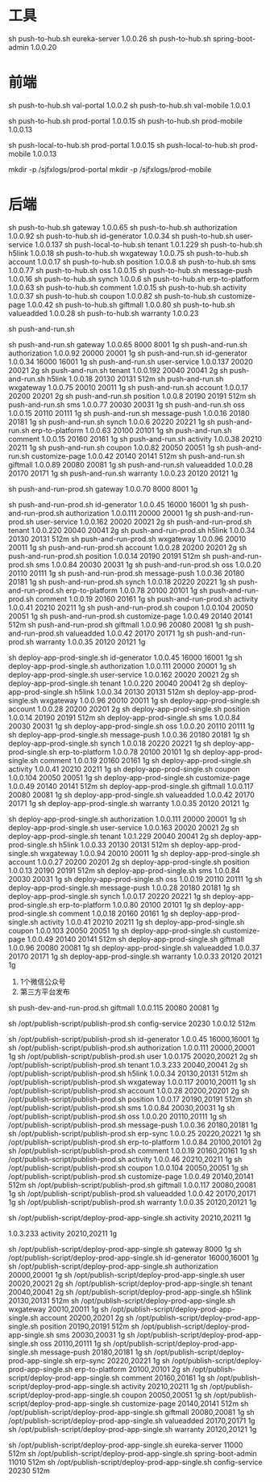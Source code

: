 # 工具
sh push-to-hub.sh eureka-server 1.0.0.26
sh push-to-hub.sh spring-boot-admin 1.0.0.20

# 前端

sh push-to-hub.sh val-portal 1.0.0.2
sh push-to-hub.sh val-mobile 1.0.0.1

sh push-to-hub.sh prod-portal 1.0.0.15
sh push-to-hub.sh prod-mobile 1.0.0.13

sh push-local-to-hub.sh prod-portal 1.0.0.15
sh push-local-to-hub.sh prod-mobile 1.0.0.13

mkdir -p /sjfxlogs/prod-portal
mkdir -p /sjfxlogs/prod-mobile

# 后端
sh push-to-hub.sh gateway 1.0.0.65
sh push-to-hub.sh authorization 1.0.0.92
sh push-to-hub.sh id-generator 1.0.0.34
sh push-to-hub.sh user-service 1.0.0.137
sh push-local-to-hub.sh tenant 1.0.1.229
sh push-to-hub.sh h5link 1.0.0.18
sh push-to-hub.sh wxgateway 1.0.0.75
sh push-to-hub.sh account 1.0.0.17
sh push-to-hub.sh position 1.0.0.8
sh push-to-hub.sh sms 1.0.0.77
sh push-to-hub.sh oss 1.0.0.15
sh push-to-hub.sh message-push 1.0.0.16
sh push-to-hub.sh synch 1.0.0.6
sh push-to-hub.sh erp-to-platform 1.0.0.63
sh push-to-hub.sh comment 1.0.0.15
sh push-to-hub.sh activity 1.0.0.37
sh push-to-hub.sh coupon 1.0.0.82
sh push-to-hub.sh customize-page 1.0.0.42
sh push-to-hub.sh giftmall 1.0.0.80
sh push-to-hub.sh valueadded 1.0.0.28
sh push-to-hub.sh warranty 1.0.0.23

sh push-and-run.sh

sh push-and-run.sh gateway 1.0.0.65 8000 8001 1g
sh push-and-run.sh authorization 1.0.0.92 20000 20001 1g
sh push-and-run.sh id-generator 1.0.0.34 16000 16001 1g
sh push-and-run.sh user-service 1.0.0.137 20020 20021 2g
sh push-and-run.sh tenant 1.0.0.192 20040 20041 2g
sh push-and-run.sh h5link 1.0.0.18 20130 20131 512m
sh push-and-run.sh wxgateway 1.0.0.75 20010 20011 1g
sh push-and-run.sh account 1.0.0.17 20200 20201 2g
sh push-and-run.sh position 1.0.0.8 20190 20191 512m
sh push-and-run.sh sms 1.0.0.77 20030 20031 1g
sh push-and-run.sh oss 1.0.0.15 20110 20111 1g
sh push-and-run.sh message-push 1.0.0.16 20180 20181 1g
sh push-and-run.sh synch 1.0.0.6 20220 20221 1g
sh push-and-run.sh erp-to-platform 1.0.0.63 20100 20101 1g
sh push-and-run.sh comment 1.0.0.15 20160 20161 1g
sh push-and-run.sh activity 1.0.0.38 20210 20211 1g
sh push-and-run.sh coupon 1.0.0.82 20050 20051 1g
sh push-and-run.sh customize-page 1.0.0.42 20140 20141 512m
sh push-and-run.sh giftmall 1.0.0.89 20080 20081 1g
sh push-and-run.sh valueadded 1.0.0.28 20170 20171 1g
sh push-and-run.sh warranty 1.0.0.23 20120 20121 1g

sh push-and-run-prod.sh gateway 1.0.0.70 8000 8001 1g

sh push-and-run-prod.sh id-generator 1.0.0.45 16000 16001 1g
sh push-and-run-prod.sh authorization 1.0.0.111 20000 20001 1g
sh push-and-run-prod.sh user-service 1.0.0.162 20020 20021 2g
sh push-and-run-prod.sh tenant 1.0.0.220 20040 20041 2g
sh push-and-run-prod.sh h5link 1.0.0.34 20130 20131 512m
sh push-and-run-prod.sh wxgateway 1.0.0.96 20010 20011 1g
sh push-and-run-prod.sh account 1.0.0.28 20200 20201 2g
sh push-and-run-prod.sh position 1.0.0.14 20190 20191 512m
sh push-and-run-prod.sh sms 1.0.0.84 20030 20031 1g
sh push-and-run-prod.sh oss 1.0.0.20 20110 20111 1g
sh push-and-run-prod.sh message-push 1.0.0.36 20180 20181 1g
sh push-and-run-prod.sh synch 1.0.0.18 20220 20221 1g
sh push-and-run-prod.sh erp-to-platform 1.0.0.78 20100 20101 1g
sh push-and-run-prod.sh comment 1.0.0.19 20160 20161 1g
sh push-and-run-prod.sh activity 1.0.0.41 20210 20211 1g
sh push-and-run-prod.sh coupon 1.0.0.104 20050 20051 1g
sh push-and-run-prod.sh customize-page 1.0.0.49 20140 20141 512m
sh push-and-run-prod.sh giftmall 1.0.0.96 20080 20081 1g
sh push-and-run-prod.sh valueadded 1.0.0.42 20170 20171 1g
sh push-and-run-prod.sh warranty 1.0.0.35 20120 20121 1g


sh deploy-app-prod-single.sh id-generator 1.0.0.45 16000 16001 1g
sh deploy-app-prod-single.sh authorization 1.0.0.111 20000 20001 1g
sh deploy-app-prod-single.sh user-service 1.0.0.162 20020 20021 2g
sh deploy-app-prod-single.sh tenant 1.0.0.220 20040 20041 2g
sh deploy-app-prod-single.sh h5link 1.0.0.34 20130 20131 512m
sh deploy-app-prod-single.sh wxgateway 1.0.0.96 20010 20011 1g
sh deploy-app-prod-single.sh account 1.0.0.28 20200 20201 2g
sh deploy-app-prod-single.sh position 1.0.0.14 20190 20191 512m
sh deploy-app-prod-single.sh sms 1.0.0.84 20030 20031 1g
sh deploy-app-prod-single.sh oss 1.0.0.20 20110 20111 1g
sh deploy-app-prod-single.sh message-push 1.0.0.36 20180 20181 1g
sh deploy-app-prod-single.sh synch 1.0.0.18 20220 20221 1g
sh deploy-app-prod-single.sh erp-to-platform 1.0.0.78 20100 20101 1g
sh deploy-app-prod-single.sh comment 1.0.0.19 20160 20161 1g
sh deploy-app-prod-single.sh activity 1.0.0.41 20210 20211 1g
sh deploy-app-prod-single.sh coupon 1.0.0.104 20050 20051 1g
sh deploy-app-prod-single.sh customize-page 1.0.0.49 20140 20141 512m
sh deploy-app-prod-single.sh giftmall 1.0.0.117 20080 20081 1g
sh deploy-app-prod-single.sh valueadded 1.0.0.42 20170 20171 1g
sh deploy-app-prod-single.sh warranty 1.0.0.35 20120 20121 1g


sh deploy-app-prod-single.sh authorization 1.0.0.111 20000 20001 1g
sh deploy-app-prod-single.sh user-service 1.0.0.163 20020 20021 2g
sh deploy-app-prod-single.sh tenant 1.0.1.229 20040 20041 2g
sh deploy-app-prod-single.sh h5link 1.0.0.33 20130 20131 512m
sh deploy-app-prod-single.sh wxgateway 1.0.0.94 20010 20011 1g
sh deploy-app-prod-single.sh account 1.0.0.27 20200 20201 2g
sh deploy-app-prod-single.sh position 1.0.0.13 20190 20191 512m
sh deploy-app-prod-single.sh sms 1.0.0.84 20030 20031 1g
sh deploy-app-prod-single.sh oss 1.0.0.19 20110 20111 1g
sh deploy-app-prod-single.sh message-push 1.0.0.28 20180 20181 1g
sh deploy-app-prod-single.sh synch 1.0.0.17 20220 20221 1g
sh deploy-app-prod-single.sh erp-to-platform 1.0.0.80 20100 20101 1g
sh deploy-app-prod-single.sh comment 1.0.0.18 20160 20161 1g
sh deploy-app-prod-single.sh activity 1.0.0.41 20210 20211 1g
sh deploy-app-prod-single.sh coupon 1.0.0.103 20050 20051 1g
sh deploy-app-prod-single.sh customize-page 1.0.0.49 20140 20141 512m
sh deploy-app-prod-single.sh giftmall 1.0.0.96 20080 20081 1g
sh deploy-app-prod-single.sh valueadded 1.0.0.37 20170 20171 1g
sh deploy-app-prod-single.sh warranty 1.0.0.33 20120 20121 1g

1. 1个微信公众号
2. 第三方平台发布

sh push-dev-and-run-prod.sh giftmall 1.0.0.115 20080 20081 1g


sh /opt/publish-script/publish-prod.sh config-service 20230 1.0.0.12 512m


sh /opt/publish-script/publish-prod.sh id-generator 1.0.0.45 16000,16001 1g
sh /opt/publish-script/publish-prod.sh authorization 1.0.0.111 20000,20001 1g
sh /opt/publish-script/publish-prod.sh user 1.0.0.175 20020,20021 2g
sh /opt/publish-script/publish-prod.sh tenant 1.0.3.233 20040,20041 2g
sh /opt/publish-script/publish-prod.sh h5link 1.0.0.34 20130,20131 512m
sh /opt/publish-script/publish-prod.sh wxgateway 1.0.0.117 20010,20011 1g
sh /opt/publish-script/publish-prod.sh account 1.0.0.28 20200,20201 2g
sh /opt/publish-script/publish-prod.sh position 1.0.0.17 20190,20191 512m
sh /opt/publish-script/publish-prod.sh sms 1.0.0.84 20030,20031 1g
sh /opt/publish-script/publish-prod.sh oss 1.0.0.20 20110,20111 1g
sh /opt/publish-script/publish-prod.sh message-push 1.0.0.36 20180,20181 1g
sh /opt/publish-script/publish-prod.sh erp-sync 1.0.0.25 20220,20221 1g
sh /opt/publish-script/publish-prod.sh erp-to-platform 1.0.0.84 20100,20101 2g
sh /opt/publish-script/publish-prod.sh comment 1.0.0.19 20160,20161 1g
sh /opt/publish-script/publish-prod.sh activity 1.0.0.46 20210,20211 1g
sh /opt/publish-script/publish-prod.sh coupon 1.0.0.104 20050,20051 1g
sh /opt/publish-script/publish-prod.sh customize-page 1.0.0.49 20140,20141 512m
sh /opt/publish-script/publish-prod.sh giftmall 1.0.0.117 20080,20081 1g
sh /opt/publish-script/publish-prod.sh valueadded 1.0.0.42 20170,20171 1g
sh /opt/publish-script/publish-prod.sh warranty 1.0.0.35 20120,20121 1g


sh /opt/publish-script/deploy-prod-app-single.sh activity 20210,20211 1g

1.0.3.233
 activity 20210,20211 1g

sh /opt/publish-script/deploy-prod-app-single.sh gateway 8000 1g
sh /opt/publish-script/deploy-prod-app-single.sh id-generator 16000,16001 1g
sh /opt/publish-script/deploy-prod-app-single.sh authorization 20000,20001 1g
sh /opt/publish-script/deploy-prod-app-single.sh user 20020,20021 2g
sh /opt/publish-script/deploy-prod-app-single.sh tenant 20040,20041 2g
sh /opt/publish-script/deploy-prod-app-single.sh h5link 20130,20131 512m
sh /opt/publish-script/deploy-prod-app-single.sh wxgateway 20010,20011 1g
sh /opt/publish-script/deploy-prod-app-single.sh account 20200,20201 2g
sh /opt/publish-script/deploy-prod-app-single.sh position 20190,20191 512m
sh /opt/publish-script/deploy-prod-app-single.sh sms 20030,20031 1g
sh /opt/publish-script/deploy-prod-app-single.sh oss 20110,20111 1g
sh /opt/publish-script/deploy-prod-app-single.sh message-push 20180,20181 1g
sh /opt/publish-script/deploy-prod-app-single.sh erp-sync 20220,20221 1g
sh /opt/publish-script/deploy-prod-app-single.sh erp-to-platform 20100,20101 2g
sh /opt/publish-script/deploy-prod-app-single.sh comment 20160,20161 1g
sh /opt/publish-script/deploy-prod-app-single.sh activity 20210,20211 1g
sh /opt/publish-script/deploy-prod-app-single.sh coupon 20050,20051 1g
sh /opt/publish-script/deploy-prod-app-single.sh customize-page 20140,20141 512m
sh /opt/publish-script/deploy-prod-app-single.sh giftmall 20080,20081 1g
sh /opt/publish-script/deploy-prod-app-single.sh valueadded 20170,20171 1g
sh /opt/publish-script/deploy-prod-app-single.sh warranty 20120,20121 1g


sh /opt/publish-script/deploy-prod-app-single.sh eureka-server 11000 512m
sh /opt/publish-script/deploy-prod-app-single.sh spring-boot-admin 11010 512m
sh /opt/publish-script/deploy-prod-app-single.sh config-service 20230 512m